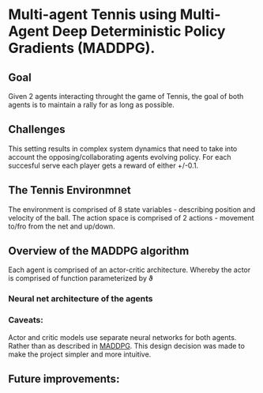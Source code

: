 # Multi-agent Tennis using Multi- Agent Deep Deterministic Policy Gradients (MADDPG).

## Goal
Given 2 agents interacting throught the game of Tennis, the goal of both agents is to maintain a rally for as long as possible.

## Challenges
This setting results in complex system dynamics that need to take into account the opposing/collaborating agents evolving policy.
For each succesful serve each player gets a reward of either +/-0.1. 

## The Tennis Environmnet
The environment is comprised of 8 state variables - describing position and velocity of the ball.
The action space is comprised of 2 actions - movement to/fro from the net and up/down.

## Overview of the MADDPG algorithm
Each agent is comprised of an actor-critic architecture. 
Whereby the actor is comprised of function parameterized by &thetasym;

### Neural net architecture of the agents

### Caveats:
Actor and critic models use separate neural networks for both agents. Rather than as described in 
[MADDPG](https://arxiv.org/pdf/1706.02275.pdf). This design decision was made to make the project simpler and more intuitive.

## Future improvements:
